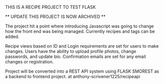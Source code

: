 THIS IS A RECIPE PROJECT TO TEST FLASK


** UPDATE THIS PROJECT IS NOW ARCHIVED **

The project hit a point where introducing Javascript was going to change how the front end was being managed. Currently recipes and tags can be added. 

Recipe views based on ID and Login requirements are set for users to make changes. Users have the ability to upload profile photos, change passwords, and update bio. Confirmation emails are set for any email changes or registration. 

Project will be converted into a REST API system using FLASK SMOREST as a backend to frontend project. at anthony-scrivener1225/recipeapi
